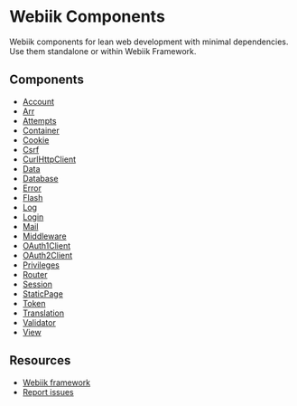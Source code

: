 Webiik Components
=================
Webiik components for lean web development with minimal dependencies. Use them standalone or within Webiik Framework. 

Components
----------
* [Account](./src/Webiik/Account)
* [Arr](./src/Webiik/Arr)
* [Attempts](./src/Webiik/Attempts)
* [Container](./src/Webiik/Container)
* [Cookie](./src/Webiik/Cookie)
* [Csrf](./src/Webiik/Csrf)
* [CurlHttpClient](./src/Webiik/CurlHttpClient)
* [Data](./src/Webiik/Data)
* [Database](./src/Webiik/Database)
* [Error](./src/Webiik/Error)
* [Flash](./src/Webiik/Flash)
* [Log](./src/Webiik/Log)
* [Login](./src/Webiik/Login)
* [Mail](./src/Webiik/Mail)
* [Middleware](./src/Webiik/Middleware)
* [OAuth1Client](./src/Webiik/OAuth1Client)
* [OAuth2Client](./src/Webiik/OAuth2Client)
* [Privileges](./src/Webiik/Privileges)
* [Router](./src/Webiik/Router)
* [Session](./src/Webiik/Session)
* [StaticPage](./src/Webiik/StaticPage)
* [Token](./src/Webiik/Token)
* [Translation](./src/Webiik/Translation)
* [Validator](./src/Webiik/Validator)
* [View](./src/Webiik/View)

Resources
---------
* [Webiik framework][1]
* [Report issues][2]

[1]: https://github.com/webiik/webiik
[2]: https://github.com/webiik/components/issues